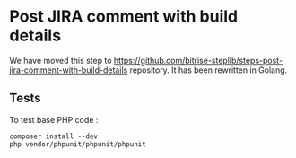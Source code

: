 Post JIRA comment with build details
============================================

We have moved this step to https://github.com/bitrise-steplib/steps-post-jira-comment-with-build-details repository. It has been rewritten in Golang.

Tests
-----------------

To test base PHP code :

```
composer install --dev
php vendor/phpunit/phpunit/phpunit
```
